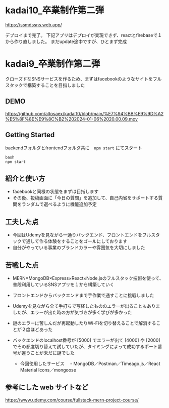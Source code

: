 # kadai10_卒業制作第二弾

https://ssmdssns.web.app/

デプロイまで完了。
下記アプリはデプロイが実現できず、reactとfirebaseで１から作り直しました。
まだupdate途中ですが、ひとまず完成



# kadai9_卒業制作第二弾

クローズドなSNSサービスを作るため、まずはfacebookのようなサイトをフルスタックで構築することを目指しました

## DEMO

https://github.com/altosaex/kadai10/blob/main/%E7%94%BB%E9%9D%A2%E5%8F%8E%E9%8C%B2%202024-01-06%2020.00.09.mov

## Getting Started

backendフォルダとfrontendフォルダ共に　`npm start` にてスタート

```
bash
npm start
```

## 紹介と使い方

- facebookと同様の状態をまずは目指します
- その後、投稿画面に「今日の質問」を追加して、自己内省をサポートする質問をランダムで選べるように機能追加予定

## 工夫した点
 - 今回はUdemyを見ながら一通りバックエンド、フロントエンドをフルスタックで通して作る体験をすることをゴールにしております
 - 自分がやっている事業のブランドカラーや雰囲気を大切にしました
  
## 苦戦した点
- MERN=MongoDB×Express×React×Node.jsのフルスタック技術を使って、普段利用しているSNSアプリを１から構築していく
- フロントエンドからバックエンドまで手作業で通すことに挑戦しました
- Udemyを見ながら全て手打ちで写経したもののエラーが出ることもありましたが、エラーが出た時の方が気づきが多く学びが多かった
- 謎のエラーに苦しんだが再起動したりWi-Fiを切り替えることで解消することが２度ほどあった
- バックエンドのlocalhost番号が [5000] でエラーが出て [4000] や [2000] でその都度切り替えて試していたが、タイミングによって成功するポート番号が違うことが未だに謎でした

  - 今回使用したサービス
    　- MongoDB／Postman／Timeago.js／React Material Icons／mongoose

## 参考にした web サイトなど

https://www.udemy.com/course/fullstack-mern-project-course/


